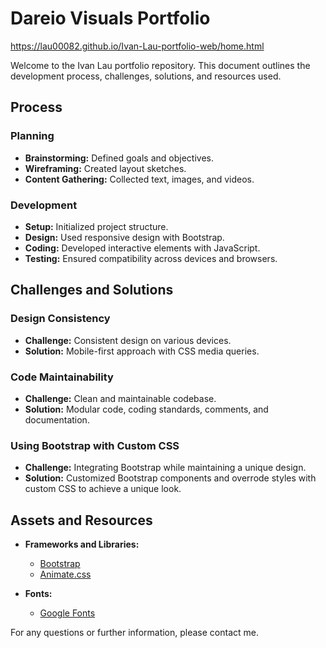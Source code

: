 # Dareio Visuals Portfolio
https://lau00082.github.io/Ivan-Lau-portfolio-web/home.html

Welcome to the Ivan Lau portfolio repository. This document outlines the development process, challenges, solutions, and resources used.

## Process

### Planning

- **Brainstorming:** Defined goals and objectives.
- **Wireframing:** Created layout sketches.
- **Content Gathering:** Collected text, images, and videos.

### Development

- **Setup:** Initialized project structure.
- **Design:** Used responsive design with Bootstrap.
- **Coding:** Developed interactive elements with JavaScript.
- **Testing:** Ensured compatibility across devices and browsers.

## Challenges and Solutions

### Design Consistency

- **Challenge:** Consistent design on various devices.
- **Solution:** Mobile-first approach with CSS media queries.

### Code Maintainability

- **Challenge:** Clean and maintainable codebase.
- **Solution:** Modular code, coding standards, comments, and documentation.

### Using Bootstrap with Custom CSS

- **Challenge:** Integrating Bootstrap while maintaining a unique design.
- **Solution:** Customized Bootstrap components and overrode styles with custom CSS to achieve a unique look.

## Assets and Resources

- **Frameworks and Libraries:**

  - [Bootstrap](https://getbootstrap.com/)
  - [Animate.css](https://animate.style/)

- **Fonts:**

  - [Google Fonts](https://fonts.google.com/)

For any questions or further information, please contact me.
